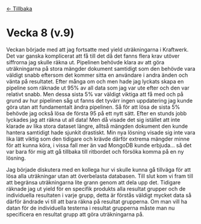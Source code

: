 [← Tillbaka](../README.md)

# Vecka 8 (v.9)
 
Veckan började med att jag fortsatte med yield uträkningarna i Kraftwerk. Det var ganska komplicerat att få till det då det fanns flera krav utöver siffrorna jag skulle räkna ut. Pipelinen behövde klara av att göra uträkningarna på stora mängder dokument samtidigt som den behövde vara väldigt snabb eftersom det kommer sitta en användare i andra änden och vänta på resultatet. Efter många om och men hade jag lyckats skapa en pipeline som räknade ut 95% av all data som jag var ute efter och den var relativt snabb. Men dessa sista 5% var väldigt viktiga att få med och på grund av hur pipelinen såg ut fanns det tyvärr ingen uppdatering jag kunde göra utan att fundamentalt ändra pipelinen. Så för att lösa de sista 5% behövde jag också lösa de första 95 på ett nytt sätt. Efter en stunds jobb lyckades jag att räkna ut all data! Men då visade det sig istället att inte klarade av lika stora dataset längre, alltså mängden dokument den kunde hantera samtidigt hade sjunkit drastiskt. Min nya lösning visade sig inte vara lika lätt viktig som den tidigare och krävde därför extrema mängder minne för att kunna köra, i vissa fall mer än vad MongoDB kunde erbjuda… så det var bara för mig att gå tillbaka till ritbordet och försöka komma på en ny lösning. 

Jag började diskutera med en kollega hur vi skulle kunna gå tillväga för att lösa alla uträkningar utan att överbelasta databasen. Till slut kom vi fram till att begränsa uträkningarna lite grann genom att dela upp det. Tidigare räknade jag ut yield för en specifik produkts alla resultat grupper och de individuella resultaten i varje grupp, detta är förstås väldigt mycket data så därför ändrade vi till att bara räkna på resultat grupperna. Om man vill ha datan för de individuella testerna i resultat grupperna måste man nu specificera en resultat grupp att göra uträkningarna på.
